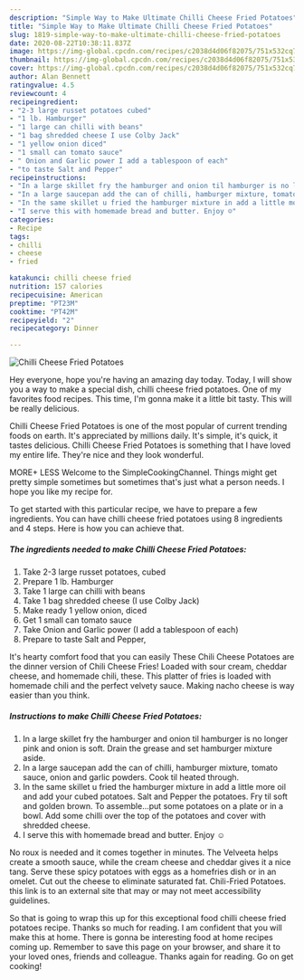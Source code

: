 ```yaml
---
description: "Simple Way to Make Ultimate Chilli Cheese Fried Potatoes"
title: "Simple Way to Make Ultimate Chilli Cheese Fried Potatoes"
slug: 1819-simple-way-to-make-ultimate-chilli-cheese-fried-potatoes
date: 2020-08-22T10:38:11.837Z
image: https://img-global.cpcdn.com/recipes/c2038d4d06f82075/751x532cq70/chilli-cheese-fried-potatoes-recipe-main-photo.jpg
thumbnail: https://img-global.cpcdn.com/recipes/c2038d4d06f82075/751x532cq70/chilli-cheese-fried-potatoes-recipe-main-photo.jpg
cover: https://img-global.cpcdn.com/recipes/c2038d4d06f82075/751x532cq70/chilli-cheese-fried-potatoes-recipe-main-photo.jpg
author: Alan Bennett
ratingvalue: 4.5
reviewcount: 4
recipeingredient:
- "2-3 large russet potatoes cubed"
- "1 lb. Hamburger"
- "1 large can chilli with beans"
- "1 bag shredded cheese I use Colby Jack"
- "1 yellow onion diced"
- "1 small can tomato sauce"
- " Onion and Garlic power I add a tablespoon of each"
- "to taste Salt and Pepper"
recipeinstructions:
- "In a large skillet fry the hamburger and onion til hamburger is no longer pink and onion is soft. Drain the grease and set hamburger mixture aside."
- "In a large saucepan add the can of chilli, hamburger mixture, tomato sauce, onion and garlic powders. Cook til heated through."
- "In the same skillet u fried the hamburger mixture in add a little more oil and add your cubed potatoes. Salt and Pepper the potatoes. Fry til soft and golden brown. To assemble...put some potatoes on a plate or in a bowl. Add some chilli over the top of the potatoes and cover with shredded cheese."
- "I serve this with homemade bread and butter. Enjoy ☺️"
categories:
- Recipe
tags:
- chilli
- cheese
- fried

katakunci: chilli cheese fried 
nutrition: 157 calories
recipecuisine: American
preptime: "PT23M"
cooktime: "PT42M"
recipeyield: "2"
recipecategory: Dinner

---
```



![Chilli Cheese Fried Potatoes](https://img-global.cpcdn.com/recipes/c2038d4d06f82075/751x532cq70/chilli-cheese-fried-potatoes-recipe-main-photo.jpg)

Hey everyone, hope you're having an amazing day today. Today, I will show you a way to make a special dish, chilli cheese fried potatoes. One of my favorites food recipes. This time, I'm gonna make it a little bit tasty. This will be really delicious.

Chilli Cheese Fried Potatoes is one of the most popular of current trending foods on earth. It's appreciated by millions daily. It's simple, it's quick, it tastes delicious. Chilli Cheese Fried Potatoes is something that I have loved my entire life. They're nice and they look wonderful.

MORE+ LESS Welcome to the SimpleCookingChannel. Things might get pretty simple sometimes but sometimes that&#39;s just what a person needs. I hope you like my recipe for.


To get started with this particular recipe, we have to prepare a few ingredients. You can have chilli cheese fried potatoes using 8 ingredients and 4 steps. Here is how you can achieve that.

<!--inarticleads1-->

##### The ingredients needed to make Chilli Cheese Fried Potatoes:

1. Take 2-3 large russet potatoes, cubed
1. Prepare 1 lb. Hamburger
1. Take 1 large can chilli with beans
1. Take 1 bag shredded cheese (I use Colby Jack)
1. Make ready 1 yellow onion, diced
1. Get 1 small can tomato sauce
1. Take  Onion and Garlic power (I add a tablespoon of each)
1. Prepare to taste Salt and Pepper,


It&#39;s hearty comfort food that you can easily These Chili Cheese Potatoes are the dinner version of Chili Cheese Fries! Loaded with sour cream, cheddar cheese, and homemade chili, these. This platter of fries is loaded with homemade chili and the perfect velvety sauce. Making nacho cheese is way easier than you think. 

<!--inarticleads2-->

##### Instructions to make Chilli Cheese Fried Potatoes:

1. In a large skillet fry the hamburger and onion til hamburger is no longer pink and onion is soft. Drain the grease and set hamburger mixture aside.
1. In a large saucepan add the can of chilli, hamburger mixture, tomato sauce, onion and garlic powders. Cook til heated through.
1. In the same skillet u fried the hamburger mixture in add a little more oil and add your cubed potatoes. Salt and Pepper the potatoes. Fry til soft and golden brown. To assemble...put some potatoes on a plate or in a bowl. Add some chilli over the top of the potatoes and cover with shredded cheese.
1. I serve this with homemade bread and butter. Enjoy ☺️


No roux is needed and it comes together in minutes. The Velveeta helps create a smooth sauce, while the cream cheese and cheddar gives it a nice tang. Serve these spicy potatoes with eggs as a homefries dish or in an omelet. Cut out the cheese to eliminate saturated fat. Chili-Fried Potatoes. this link is to an external site that may or may not meet accessibility guidelines. 

So that is going to wrap this up for this exceptional food chilli cheese fried potatoes recipe. Thanks so much for reading. I am confident that you will make this at home. There is gonna be interesting food at home recipes coming up. Remember to save this page on your browser, and share it to your loved ones, friends and colleague. Thanks again for reading. Go on get cooking!
